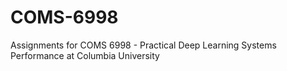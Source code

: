 # COMS-6998
Assignments for COMS 6998 - Practical Deep Learning Systems Performance at Columbia University
